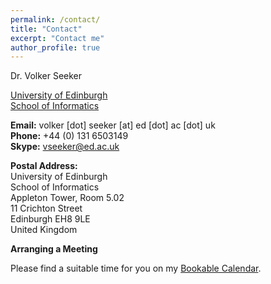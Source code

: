 ```yaml
---
permalink: /contact/
title: "Contact"
excerpt: "Contact me"
author_profile: true
---
```


Dr. Volker Seeker

[University of Edinburgh](http://www.ed.ac.uk/)  
[School of Informatics](http://www.ed.ac.uk/informatics/)

**Email:** volker [dot] seeker [at] ed [dot] ac [dot] uk  
**Phone:** +44 (0) 131 6503149  
**Skype:** vseeker@ed.ac.uk  

**Postal Address:**  
University of Edinburgh    
School of Informatics  
Appleton Tower, Room 5.02    
11 Crichton Street  
Edinburgh EH8 9LE  
United Kingdom  

**Arranging a Meeting**

Please find a suitable time for you on my [Bookable Calendar](https://doodle.com/mm/volkerseeker/book-a-time).

